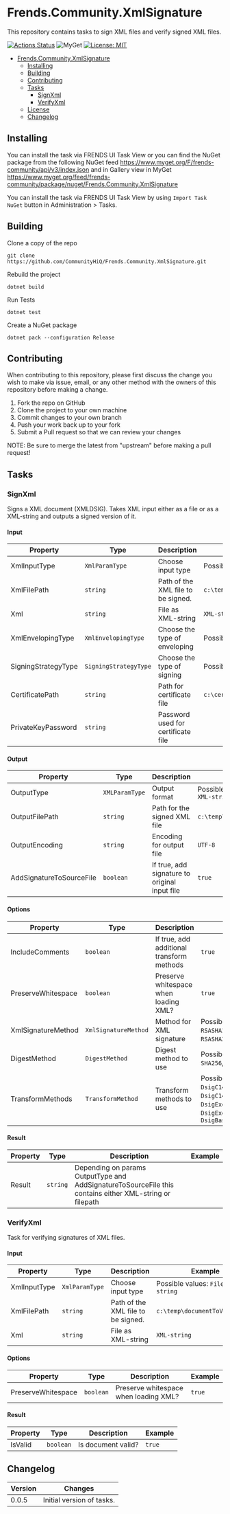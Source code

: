 # Frends.Community.XmlSignature

This repository contains tasks to sign XML files and verify signed XML files.

[![Actions Status](https://github.com/CommunityHiQ/Frends.Community.XmlSignature/workflows/PackAndPushAfterMerge/badge.svg)](https://github.com/CommunityHiQ/Frends.Community.XmlSignature/actions) ![MyGet](https://img.shields.io/myget/frends-community/v/Frends.Community.XmlSignature) [![License: MIT](https://img.shields.io/badge/License-MIT-yellow.svg)](https://opensource.org/licenses/MIT) 

- [Frends.Community.XmlSignature](#Frends.Community.XmlSignature)
  - [Installing](#installing)
  - [Building](#building)
  - [Contributing](#contributing)
  - [Tasks](#tasks)
     - [SignXml](#signxml)
     - [VerifyXml](#verifyxml)
  - [License](#license)
  - [Changelog](#changelog)

## Installing

You can install the task via FRENDS UI Task View or you can find the NuGet package from the following NuGet feed
https://www.myget.org/F/frends-community/api/v3/index.json and in Gallery view in MyGet https://www.myget.org/feed/frends-community/package/nuget/Frends.Community.XmlSignature

You can install the task via FRENDS UI Task View by using `Import Task NuGet` button in Administration > Tasks.

## Building

Clone a copy of the repo

`git clone https://github.com/CommunityHiQ/Frends.Community.XmlSignature.git`

Rebuild the project

`dotnet build`

Run Tests

`dotnet test`

Create a NuGet package

`dotnet pack --configuration Release`

## Contributing

When contributing to this repository, please first discuss the change you wish to make via issue, email, or any other method with the owners of this repository before making a change.

1. Fork the repo on GitHub
2. Clone the project to your own machine
3. Commit changes to your own branch
4. Push your work back up to your fork
5. Submit a Pull request so that we can review your changes

NOTE: Be sure to merge the latest from "upstream" before making a pull request!

## Tasks

### SignXml

Signs a XML document (XMLDSIG). Takes XML input either as a file or as a XML-string and outputs a signed version of it.

#### Input
| Property  | Type  | Description |Example|
|-----------|-------|-------------|-------|
| XmlInputType  | `XmlParamType` | Choose input type | Possible values: `File`, `XML-string` |
| XmlFilePath  | `string` | Path of the XML file to be signed. | `c:\temp\document.xml` |
| Xml  | `string` | File as XML-string | `XML-string` |
| XmlEnvelopingType  | `XmlEnvelopingType` | Choose the type of enveloping | Possible values: `XmlEnvelopedSignature` |
| SigningStrategyType  | `SigningStrategyType` | Choose the type of signing | Possible values: `PrivateKeyCertificate` |
| CertificatePath  | `string` | Path for certificate file | `c:\certificates\signingcertificate.pfx` |
| PrivateKeyPassword  | `string` | Password used for certificate file |  |

#### Output

| Property  | Type  | Description |Example|
|-----------|-------|-------------|-------|
| OutputType  | `XMLParamType` | Output format | Possible values: `File` or `XML-string` |
| OutputFilePath  | `string` | Path for the signed XML file | `c:\temp\signedOutput.xml` |
| OutputEncoding  | `string` | Encoding for output file | `UTF-8` |
| AddSignatureToSourceFile  | `boolean` | If true, add signature to original input file | `true` |

#### Options

| Property  | Type  | Description |Example|
|-----------|-------|-------------|-------|
| IncludeComments  | `boolean` | If true, add additional transform methods | `true` |
| PreserveWhitespace  | `boolean` | Preserve whitespace when loading XML? | `true` |
| XmlSignatureMethod  | `XmlSignatureMethod` | Method for XML signature | Possible values: `RSASHA1`, `RSASHA256`, `RSASHA384`, `RSASHA512` |
| DigestMethod  | `DigestMethod` | Digest method to use | Possible values: `SHA1`, `SHA256`, `SHA384`, `SHA512` |
| TransformMethods  | `TransformMethod` | Transform methods to use | Possible values: `DsigC14`, `DsigC14WithComments`, `DsigExcC14`, `DsigExcC14WithComments`, `DsigBase64` |

#### Result

| Property  | Type  | Description |Example|
|-----------|-------|-------------|-------|
| Result  | `string` | Depending on params OutputType and AddSignatureToSourceFile this contains either XML-string or filepath | |


### VerifyXml

Task for verifying signatures of XML files.

#### Input

| Property  | Type  | Description |Example|
|-----------|-------|-------------|-------|
| XmlInputType  | `XmlParamType` | Choose input type | Possible values: `File`, `XML-string` |
| XmlFilePath  | `string` | Path of the XML file to be signed. | `c:\temp\documentToVerify.xml` |
| Xml  | `string` | File as XML-string | `XML-string` |

#### Options

| Property  | Type  | Description |Example|
|-----------|-------|-------------|-------|
| PreserveWhitespace  | `boolean` | Preserve whitespace when loading XML? | `true` |

#### Result

| Property  | Type  | Description |Example|
|-----------|-------|-------------|-------|
| IsValid  | `boolean` | Is document valid? | `true` |

## Changelog

| Version  | Changes |
|-----------|-------|
| 0.0.5  | Initial version of tasks. |